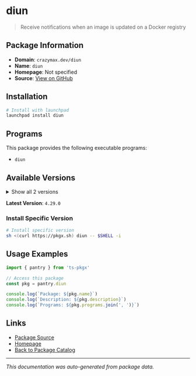 # diun

> Receive notifications when an image is updated on a Docker registry

## Package Information

- **Domain**: `crazymax.dev/diun`
- **Name**: `diun`
- **Homepage**: Not specified
- **Source**: [View on GitHub](https://github.com/pkgxdev/pantry/tree/main/projects/crazymax.dev/diun/package.yml)

## Installation

```bash
# Install with launchpad
launchpad install diun
```

## Programs

This package provides the following executable programs:

- `diun`

## Available Versions

<details>
<summary>Show all 2 versions</summary>

- `4.29.0`, `4.28.0`

</details>

**Latest Version**: `4.29.0`

### Install Specific Version

```bash
# Install specific version
sh <(curl https://pkgx.sh) diun -- $SHELL -i
```

## Usage Examples

```typescript
import { pantry } from 'ts-pkgx'

// Access this package
const pkg = pantry.diun

console.log(`Package: ${pkg.name}`)
console.log(`Description: ${pkg.description}`)
console.log(`Programs: ${pkg.programs.join(', ')}`)
```

## Links

- [Package Source](https://github.com/pkgxdev/pantry/tree/main/projects/crazymax.dev/diun/package.yml)
- [Homepage](#)
- [Back to Package Catalog](../../package-catalog.md)

---

*This documentation was auto-generated from package data.*
